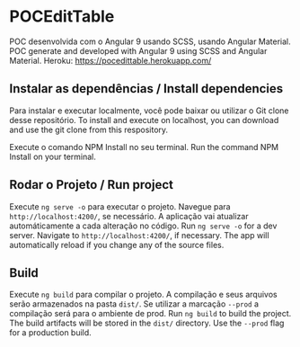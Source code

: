 # POCEditTable

POC desenvolvida com o Angular 9 usando SCSS, usando Angular Material.
POC generate and developed with Angular 9 using SCSS and Angular Material.
Heroku: https://pocedittable.herokuapp.com/

## Instalar as dependências / Install dependencies

Para instalar e executar localmente, você pode baixar ou utilizar o Git clone desse repositório.
To install and execute on localhost, you can download and use the git clone from this respository.

Execute o comando NPM Install no seu terminal.
Run the command NPM Install on your terminal.

## Rodar o Projeto / Run project

Execute `ng serve -o` para executar o projeto. Navegue para `http://localhost:4200/`, se necessário. A aplicação vai atualizar automáticamente a cada alteração no código.
Run `ng serve -o` for a dev server. Navigate to `http://localhost:4200/`, if necessary. The app will automatically reload if you change any of the source files.

## Build

Execute `ng build` para compilar o projeto. A compilação e seus arquivos serão armazenados na pasta `dist/`. Se utilizar a marcação `--prod` a compilação será para o ambiente de prod. 
Run `ng build` to build the project. The build artifacts will be stored in the `dist/` directory. Use the `--prod` flag for a production build.
